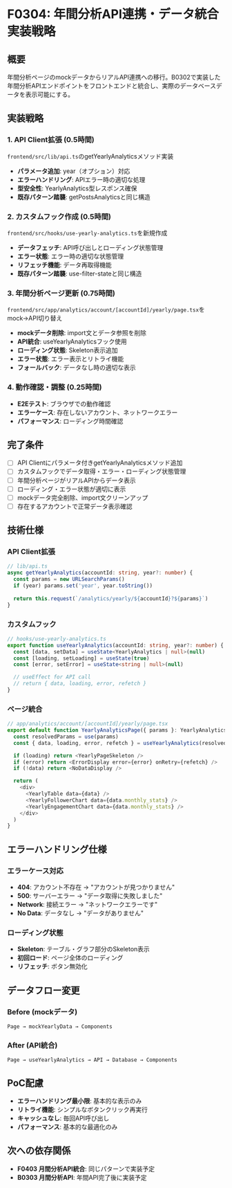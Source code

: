 # F0304: 年間分析API連携・データ統合実装戦略

## 概要
年間分析ページのmockデータからリアルAPI連携への移行。B0302で実装した年間分析APIエンドポイントをフロントエンドと統合し、実際のデータベースデータを表示可能にする。

## 実装戦略

### 1. API Client拡張 (0.5時間)
`frontend/src/lib/api.ts`のgetYearlyAnalyticsメソッド実装
- **パラメータ追加**: year（オプション）対応
- **エラーハンドリング**: APIエラー時の適切な処理
- **型安全性**: YearlyAnalytics型レスポンス確保
- **既存パターン踏襲**: getPostsAnalyticsと同じ構造

### 2. カスタムフック作成 (0.5時間)
`frontend/src/hooks/use-yearly-analytics.ts`を新規作成
- **データフェッチ**: API呼び出しとローディング状態管理
- **エラー状態**: エラー時の適切な状態管理
- **リフェッチ機能**: データ再取得機能
- **既存パターン踏襲**: use-filter-stateと同じ構造

### 3. 年間分析ページ更新 (0.75時間)
`frontend/src/app/analytics/account/[accountId]/yearly/page.tsx`をmock→API切り替え
- **mockデータ削除**: import文とデータ参照を削除
- **API統合**: useYearlyAnalyticsフック使用
- **ローディング状態**: Skeleton表示追加
- **エラー状態**: エラー表示とリトライ機能
- **フォールバック**: データなし時の適切な表示

### 4. 動作確認・調整 (0.25時間)
- **E2Eテスト**: ブラウザでの動作確認
- **エラーケース**: 存在しないアカウント、ネットワークエラー
- **パフォーマンス**: ローディング時間確認

## 完了条件
- [ ] API Clientにパラメータ付きgetYearlyAnalyticsメソッド追加
- [ ] カスタムフックでデータ取得・エラー・ローディング状態管理
- [ ] 年間分析ページがリアルAPIからデータ表示
- [ ] ローディング・エラー状態が適切に表示
- [ ] mockデータ完全削除、import文クリーンアップ
- [ ] 存在するアカウントで正常データ表示確認

## 技術仕様

### API Client拡張
```typescript
// lib/api.ts
async getYearlyAnalytics(accountId: string, year?: number) {
  const params = new URLSearchParams()
  if (year) params.set('year', year.toString())
  
  return this.request(`/analytics/yearly/${accountId}?${params}`)
}
```

### カスタムフック
```typescript
// hooks/use-yearly-analytics.ts
export function useYearlyAnalytics(accountId: string, year?: number) {
  const [data, setData] = useState<YearlyAnalytics | null>(null)
  const [loading, setLoading] = useState(true)
  const [error, setError] = useState<string | null>(null)

  // useEffect for API call
  // return { data, loading, error, refetch }
}
```

### ページ統合
```typescript
// app/analytics/account/[accountId]/yearly/page.tsx
export default function YearlyAnalyticsPage({ params }: YearlyAnalyticsPageProps) {
  const resolvedParams = use(params)
  const { data, loading, error, refetch } = useYearlyAnalytics(resolvedParams.accountId)

  if (loading) return <YearlyPageSkeleton />
  if (error) return <ErrorDisplay error={error} onRetry={refetch} />
  if (!data) return <NoDataDisplay />

  return (
    <div>
      <YearlyTable data={data} />
      <YearlyFollowerChart data={data.monthly_stats} />
      <YearlyEngagementChart data={data.monthly_stats} />
    </div>
  )
}
```

## エラーハンドリング仕様

### エラーケース対応
- **404**: アカウント不存在 → "アカウントが見つかりません"
- **500**: サーバーエラー → "データ取得に失敗しました"
- **Network**: 接続エラー → "ネットワークエラーです"
- **No Data**: データなし → "データがありません"

### ローディング状態
- **Skeleton**: テーブル・グラフ部分のSkeleton表示
- **初回ロード**: ページ全体のローディング
- **リフェッチ**: ボタン無効化

## データフロー変更

### Before (mockデータ)
```
Page → mockYearlyData → Components
```

### After (API統合)
```
Page → useYearlyAnalytics → API → Database → Components
```

## PoC配慮
- **エラーハンドリング最小限**: 基本的な表示のみ
- **リトライ機能**: シンプルなボタンクリック再実行
- **キャッシュなし**: 毎回API呼び出し
- **パフォーマンス**: 基本的な最適化のみ

## 次への依存関係
- **F0403 月間分析API統合**: 同じパターンで実装予定
- **B0303 月間分析API**: 年間API完了後に実装予定